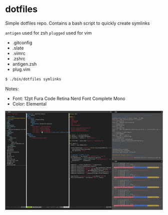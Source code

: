 dotfiles
========

Simple dotfiles repo. Contains a bash script to quickly create symlinks

`antigen` used for zsh
`plugged` used for vim

- .gitconfig
- .slate
- .vimrc
- .zshrc
- antigen.zsh
- plug.vim

```bash
$ ./bin/dotfiles symlinks
```

Notes:
- Font: 12pt Fura Code Retina Nerd Font Complete Mono
- Color: Elemental

![screenshot](https://raw.githubusercontent.com/cflynn07/dotfiles/master/Screen%20Shot%202019-03-02%20at%204.47.42%20PM.png)
